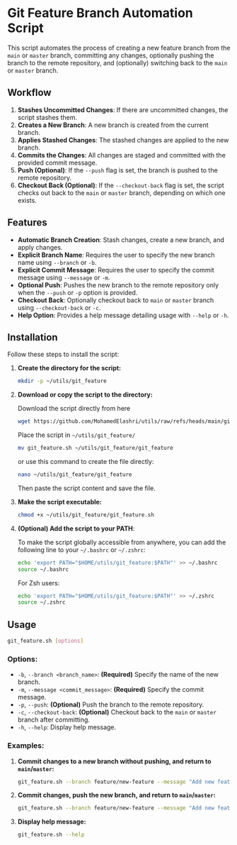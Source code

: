 
# Git Feature Branch Automation Script

This script automates the process of creating a new feature branch from the `main` or `master` branch, committing any changes, optionally pushing the branch to the remote repository, and (optionally) switching back to the `main` or `master` branch.

## Workflow

1. **Stashes Uncommitted Changes**: If there are uncommitted changes, the script stashes them.
2. **Creates a New Branch**: A new branch is created from the current branch.
3. **Applies Stashed Changes**: The stashed changes are applied to the new branch.
4. **Commits the Changes**: All changes are staged and committed with the provided commit message.
5. **Push (Optional)**: If the `--push` flag is set, the branch is pushed to the remote repository.
6. **Checkout Back (Optional)**: If the `--checkout-back` flag is set, the script checks out back to the `main` or `master` branch, depending on which one exists.


## Features

- **Automatic Branch Creation**: Stash changes, create a new branch, and apply changes.
- **Explicit Branch Name**: Requires the user to specify the new branch name using `--branch` or `-b`.
- **Explicit Commit Message**: Requires the user to specify the commit message using `--message` or `-m`.
- **Optional Push**: Pushes the new branch to the remote repository only when the `--push` or `-p` option is provided.
- **Checkout Back**: Optionally checkout back to `main` or `master` branch using `--checkout-back` or `-c`.
- **Help Option**: Provides a help message detailing usage with `--help` or `-h`.

## Installation

Follow these steps to install the script:

1. **Create the directory for the script:**

    ```bash
    mkdir -p ~/utils/git_feature
    ```

2. **Download or copy the script to the directory:**

    Download the script directly from here
    ``` bash
    wget https://github.com/MohamedElashri/utils/raw/refs/heads/main/git/git_feature/git_feature.sh
    ```
    
    Place the script in `~/utils/git_feature/`
    ```bash
    mv git_feature.sh ~/utils/git_feature/git_feature
    ```
    or use this command to create the file directly:

    ```bash
    nano ~/utils/git_feature/git_feature
    ```

    Then paste the script content and save the file.

3. **Make the script executable:**

    ```bash
    chmod +x ~/utils/git_feature/git_feature.sh
    ```

4. **(Optional) Add the script to your PATH**:

    To make the script globally accessible from anywhere, you can add the following line to your `~/.bashrc` or `~/.zshrc`:

    ```bash
    echo 'export PATH="$HOME/utils/git_feature:$PATH"' >> ~/.bashrc
    source ~/.bashrc
    ```

    For Zsh users:

    ```bash
    echo 'export PATH="$HOME/utils/git_feature:$PATH"' >> ~/.zshrc
    source ~/.zshrc
    ```

## Usage

```bash
git_feature.sh [options]
```

### Options:

- `-b`, `--branch <branch_name>`: **(Required)** Specify the name of the new branch.
- `-m`, `--message <commit_message>`: **(Required)** Specify the commit message.
- `-p`, `--push`: **(Optional)** Push the branch to the remote repository.
- `-c`, `--checkout-back`: **(Optional)** Checkout back to the `main` or `master` branch after committing.
- `-h`, `--help`: Display help message.

### Examples:

1. **Commit changes to a new branch without pushing, and return to `main`/`master`:**
    ```bash
    git_feature.sh --branch feature/new-feature --message "Add new feature work" --checkout-back
    ```

2. **Commit changes, push the new branch, and return to `main`/`master`:**
    ```bash
    git_feature.sh --branch feature/new-feature --message "Add new feature work" --push --checkout-back
    ```

3. **Display help message:**
    ```bash
    git_feature.sh --help
    ```


